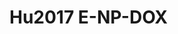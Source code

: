 <a name="material" />

# Hu2017 E-NP-DOX
<script type="application/ld+json">
  {
    "@context": "https://schema.org/",
    "@type": "ChemicalSubstance",
    "http://purl.org/dc/terms/conformsTo":
      {
        "@type": "CreativeWork",
        "@id": "https://bioschemas.org/profiles/ChemicalSubstance/0.4-RELEASE/"
      },
    "@id": "https://egonw.github.io/nanowiki/nanowiki473.html#material",
    "name": "Hu2017 E-NP-DOX",
    "sameAs: "http://127.0.0.1/mediawiki/index.php/Special:URIResolver/Hu2017_E-2DNP-2DDOX"
  }
</script>

